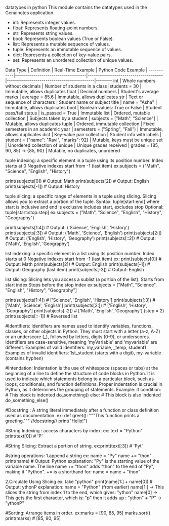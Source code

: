 datatypes in python
This module contains the datatypes used in the Genainotes application.
- int: Represents integer values.
- float: Represents floating-point numbers.
- str: Represents string values.
- bool: Represents boolean values (True or False).
- list: Represents a mutable sequence of values.
- tuple: Represents an immutable sequence of values.
- dict: Represents a collection of key-value pairs.
- set: Represents an unordered collection of unique values.

Data Type    | Definition                        | Real-Time Example                   | Python Code Example                       |
-----------|-----------------------------------|-------------------------------------|-------------------------------------------|--------
 int        | Whole numbers without decimals     | Number of students in a class       |students = 30                              |     Immutable, allows duplicates
 float      | Decimal numbers                    | Student's average marks             | average = 85.6                             | Immutable, allows duplicates
 str        | Text or sequence of characters     | Student name or subject title       | name = "Asha"                              | Immutable, allows duplicates
 bool       | Boolean values: True or False      | Student pass/fail status            | is_passed = True                           | Immutable
 list       | Ordered, mutable collection        | Subjects taken by a student         | subjects = ["Math", "Science"]             | Mutable, allows duplicates
 tuple      | Ordered, immutable collection      | Fixed semesters in an academic year | semesters = ("Spring", "Fall")             | Immutable, allows duplicates
 dict       | Key-value pair collection          | Student info with labels            | student = {"name": "Ravi", "marks": 92}    | Mutable, keys must be unique
 set        | Unordered collection of unique     | Unique grades received              | grades = {85, 90, 85} → {85, 90}           | Mutable, no duplicates, unordered


tuple indexing:
a specific element in a tuple using its position number.
   Index starts at 0
   Negative indexes start from -1 (last item)
ex:subjects = ("Math", "Science", "English", "History")

print(subjects[0])   # Output: Math
print(subjects[2])   # Output: English
print(subjects[-1])  # Output: History


tuple slicing:
a specific range of elements in a tuple using slicing.
   Slicing allows you to extract a portion of the tuple.
   Syntax: tuple[start:end] where start is inclusive and end is exclusive
   includes start, excludes stop
   Optional: tuple[start:stop:step]
ex:subjects = ("Math", "Science", "English", "History", "Geography")

print(subjects[1:4])      # Output: ('Science', 'English', 'History')
print(subjects[:3])       # Output: ('Math', 'Science', 'English')
print(subjects[2:])       # Output: ('English', 'History', 'Geography')
print(subjects[::2])      # Output: ('Math', 'English', 'Geography')


list indexing:
a specific element in a list using its position number.
Index starts at 0
Negative indexes start from -1 (last item)
ex: print(subjects[0])   # Output: Math
print(subjects[2])   # Output: English
print(subjects[-1])  # Output: Geography (last item)
print(subjects[-3])  # Output: English

list slicing:
Slicing lets you access a sublist (a portion of the list).
Starts from start index
Stops before the stop index
ex:subjects = ["Math", "Science", "English", "History", "Geography"]

print(subjects[1:4])    # ['Science', 'English', 'History']
print(subjects[:3])     # ['Math', 'Science', 'English']
print(subjects[2:])     # ['English', 'History', 'Geography']
print(subjects[::2])    # ['Math', 'English', 'Geography'] (step = 2)
print(subjects[::-1])   # Reversed list

#Identifiers:
Identifiers are names used to identify variables, functions, classes, or other objects in Python.
   They must start with a letter (a-z, A-Z) or an underscore (_), followed by letters, digits (0-9), or underscores.
   Identifiers are case-sensitive, meaning 'myVariable' and 'myvariable' are different.
   Examples of valid identifiers: my_variable, _temp, student1
   Examples of invalid identifiers: 1st_student (starts with a digit), my-variable (contains hyphen)

#Intendation:
Indentation is the use of whitespace (spaces or tabs) at the beginning of a line to define the structure of code blocks in Python.
   It is used to indicate which statements belong to a particular block, such as loops, conditionals, and function definitions.
   Proper indentation is crucial in Python, as it determines the grouping of statements.
   Example:
   if condition:
       # This block is indented
       do_something()
   else:
       # This block is also indented
       do_something_else()


#Docstring : A string literal immediately after a function or class definition used as documentation.
ex:
def greet():
    """This function prints a greeting.""" //docstring//
    print("Hello!")

#String Indexing : access characters by index.
ex: text = "Python"
print(text[0])  # 'P'

#String Slicing: Extract a portion of string.
ex:print(text[:3])  # 'Pyt'

#string operations: 1.append a string
ex: name = "Py"
name += "thon"
print(name)  # Output: Python
explanation: "Py" is the starting value of the variable name.
The line name += "thon" adds "thon" to the end of "Py", making it "Python".
+= is a shorthand for: name = name + "thon"

2.Circulate Using Slicing
ex: take "python"
print(name[1:] + name[0])  # Output: ythonP
explanation: name = "Python" (from earlier)
name[1:] → This slices the string from index 1 to the end, which gives: "ython"
name[0] → This gets the first character, which is: "p"
then it adds up : "ython" + "P" → "ythonP"

#Sorting: Arrange items in order.
ex:marks = [90, 85, 95]
marks.sort()
print(marks)  # [85, 90, 95]

